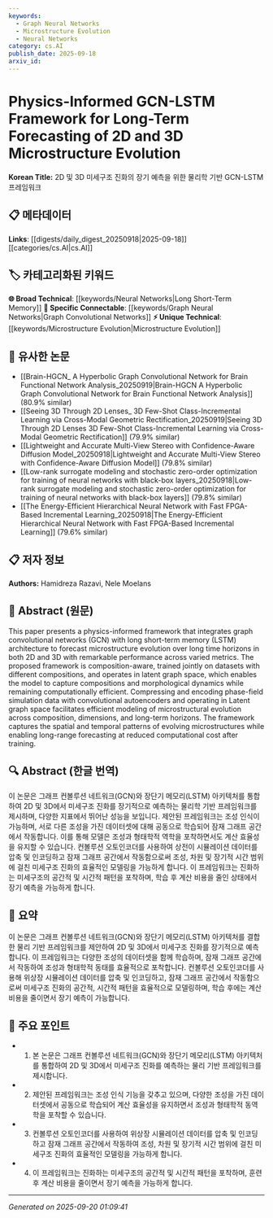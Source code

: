 ```yaml
---
keywords:
  - Graph Neural Networks
  - Microstructure Evolution
  - Neural Networks
category: cs.AI
publish_date: 2025-09-18
arxiv_id:
---
```


<!-- KEYWORD_LINKING_METADATA:
{
  "processed_timestamp": "2025-09-22 22:16:12.512525",
  "vocabulary_version": "1.0",
  "selected_keywords": [
    "Graph Neural Networks",
    "Microstructure Evolution",
    "Neural Networks"
  ],
  "rejected_keywords": [
    "Latent Graph Space"
  ],
  "similarity_scores": {
    "Graph Neural Networks": 0.8,
    "Microstructure Evolution": 0.78,
    "Neural Networks": 0.75
  },
  "extraction_method": "AI_prompt_based",
  "budget_applied": true
}
-->

# Physics-Informed GCN-LSTM Framework for Long-Term Forecasting of 2D and 3D Microstructure Evolution

**Korean Title:** 2D 및 3D 미세구조 진화의 장기 예측을 위한 물리학 기반 GCN-LSTM 프레임워크

## 📋 메타데이터

**Links**: [[digests/daily_digest_20250918|2025-09-18]]     [[categories/cs.AI|cs.AI]]

## 🏷️ 카테고리화된 키워드
**🌐 Broad Technical**: [[keywords/Neural Networks|Long Short-Term Memory]]
**🔗 Specific Connectable**: [[keywords/Graph Neural Networks|Graph Convolutional Networks]]
**⚡ Unique Technical**: [[keywords/Microstructure Evolution|Microstructure Evolution]]

## 🔗 유사한 논문
- [[Brain-HGCN_ A Hyperbolic Graph Convolutional Network for Brain Functional Network Analysis_20250919|Brain-HGCN A Hyperbolic Graph Convolutional Network for Brain Functional Network Analysis]] (80.9% similar)
- [[Seeing 3D Through 2D Lenses_ 3D Few-Shot Class-Incremental Learning via Cross-Modal Geometric Rectification_20250919|Seeing 3D Through 2D Lenses 3D Few-Shot Class-Incremental Learning via Cross-Modal Geometric Rectification]] (79.9% similar)
- [[Lightweight and Accurate Multi-View Stereo with Confidence-Aware Diffusion Model_20250918|Lightweight and Accurate Multi-View Stereo with Confidence-Aware Diffusion Model]] (79.8% similar)
- [[Low-rank surrogate modeling and stochastic zero-order optimization for training of neural networks with black-box layers_20250918|Low-rank surrogate modeling and stochastic zero-order optimization for training of neural networks with black-box layers]] (79.8% similar)
- [[The Energy-Efficient Hierarchical Neural Network with Fast FPGA-Based Incremental Learning_20250918|The Energy-Efficient Hierarchical Neural Network with Fast FPGA-Based Incremental Learning]] (79.6% similar)

## 📋 저자 정보

**Authors:** Hamidreza Razavi, Nele Moelans

## 📄 Abstract (원문)

This paper presents a physics-informed framework that integrates graph
convolutional networks (GCN) with long short-term memory (LSTM) architecture to
forecast microstructure evolution over long time horizons in both 2D and 3D
with remarkable performance across varied metrics. The proposed framework is
composition-aware, trained jointly on datasets with different compositions, and
operates in latent graph space, which enables the model to capture compositions
and morphological dynamics while remaining computationally efficient.
Compressing and encoding phase-field simulation data with convolutional
autoencoders and operating in Latent graph space facilitates efficient modeling
of microstructural evolution across composition, dimensions, and long-term
horizons. The framework captures the spatial and temporal patterns of evolving
microstructures while enabling long-range forecasting at reduced computational
cost after training.

## 🔍 Abstract (한글 번역)

이 논문은 그래프 컨볼루션 네트워크(GCN)와 장단기 메모리(LSTM) 아키텍처를 통합하여 2D 및 3D에서 미세구조 진화를 장기적으로 예측하는 물리학 기반 프레임워크를 제시하며, 다양한 지표에서 뛰어난 성능을 보입니다. 제안된 프레임워크는 조성 인식이 가능하며, 서로 다른 조성을 가진 데이터셋에 대해 공동으로 학습되어 잠재 그래프 공간에서 작동합니다. 이를 통해 모델은 조성과 형태학적 역학을 포착하면서도 계산 효율성을 유지할 수 있습니다. 컨볼루션 오토인코더를 사용하여 상전이 시뮬레이션 데이터를 압축 및 인코딩하고 잠재 그래프 공간에서 작동함으로써 조성, 차원 및 장기적 시간 범위에 걸친 미세구조 진화의 효율적인 모델링을 가능하게 합니다. 이 프레임워크는 진화하는 미세구조의 공간적 및 시간적 패턴을 포착하며, 학습 후 계산 비용을 줄인 상태에서 장기 예측을 가능하게 합니다.

## 📝 요약

이 논문은 그래프 컨볼루션 네트워크(GCN)와 장단기 메모리(LSTM) 아키텍처를 결합한 물리 기반 프레임워크를 제안하여 2D 및 3D에서 미세구조 진화를 장기적으로 예측합니다. 이 프레임워크는 다양한 조성의 데이터셋을 함께 학습하며, 잠재 그래프 공간에서 작동하여 조성과 형태학적 동태를 효율적으로 포착합니다. 컨볼루션 오토인코더를 사용해 위상장 시뮬레이션 데이터를 압축 및 인코딩하고, 잠재 그래프 공간에서 작동함으로써 미세구조 진화의 공간적, 시간적 패턴을 효율적으로 모델링하며, 학습 후에는 계산 비용을 줄이면서 장기 예측이 가능합니다.

## 🎯 주요 포인트

- 1. 본 논문은 그래프 컨볼루션 네트워크(GCN)와 장단기 메모리(LSTM) 아키텍처를 통합하여 2D 및 3D에서 미세구조 진화를 예측하는 물리 기반 프레임워크를 제시합니다.

- 2. 제안된 프레임워크는 조성 인식 기능을 갖추고 있으며, 다양한 조성을 가진 데이터셋에서 공동으로 학습되어 계산 효율성을 유지하면서 조성과 형태학적 동역학을 포착할 수 있습니다.

- 3. 컨볼루션 오토인코더를 사용하여 위상장 시뮬레이션 데이터를 압축 및 인코딩하고 잠재 그래프 공간에서 작동하여 조성, 차원 및 장기적 시간 범위에 걸친 미세구조 진화의 효율적인 모델링을 가능하게 합니다.

- 4. 이 프레임워크는 진화하는 미세구조의 공간적 및 시간적 패턴을 포착하며, 훈련 후 계산 비용을 줄이면서 장기 예측을 가능하게 합니다.

---

*Generated on 2025-09-20 01:09:41*